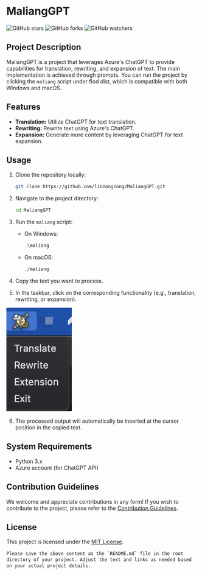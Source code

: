 
# MaliangGPT

![GitHub stars](https://img.shields.io/github/stars/linzongzong/MaliangGPT?style=social)
![GitHub forks](https://img.shields.io/github/forks/linzongzong/MaliangGPT?style=social)
![GitHub watchers](https://img.shields.io/github/watchers/linzongzong/MaliangGPT?style=social)

## Project Description

MaliangGPT is a project that leverages Azure's ChatGPT to provide capabilities for translation, rewriting, and expansion of text. The main implementation is achieved through prompts. You can run the project by clicking the `maliang` script under flod dist, which is compatible with both Windows and macOS.

## Features

- **Translation:** Utilize ChatGPT for text translation.
- **Rewriting:** Rewrite text using Azure's ChatGPT.
- **Expansion:** Generate more content by leveraging ChatGPT for text expansion.

## Usage

1. Clone the repository locally:

   ```bash
   git clone https://github.com/linzongzong/MaliangGPT.git
   ```

2. Navigate to the project directory:

   ```bash
   cd MaliangGPT
   ```

3. Run the `maliang` script:

   - On Windows:

     ```powershell
     .\maliang
     ```

   - On macOS:

     ```bash
     ./maliang
     ```
4. Copy the text you want to process.

5. In the taskbar, click on the corresponding functionality (e.g., translation, rewriting, or expansion).

![Task Icon](screenshot.png)

6. The processed output will automatically be inserted at the cursor position in the copied text.

## System Requirements

- Python 3.x
- Azure account (for ChatGPT API)

## Contribution Guidelines

We welcome and appreciate contributions in any form! If you wish to contribute to the project, please refer to the [Contribution Guidelines](CONTRIBUTING.md).

## License

This project is licensed under the [MIT License](LICENSE).

```
Please save the above content as the `README.md` file in the root directory of your project. Adjust the text and links as needed based on your actual project details.